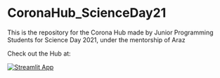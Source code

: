 # CoronaHub_ScienceDay21
This is the repository for the Corona Hub made by Junior Programming Students for Science Day 2021, under the mentorship of Araz

Check out the Hub at:

[![Streamlit App](https://static.streamlit.io/badges/streamlit_badge_black_white.svg)](https://share.streamlit.io/araz1103/coronahub_scienceday21/main/Corona_Hub_Draft.py)
